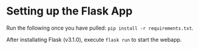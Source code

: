 # Setting up the Flask App

Run the following once you have pulled: `pip install -r requirements.txt`.

After installating Flask (v3.1.0), execute `flask run` to start the webapp.
